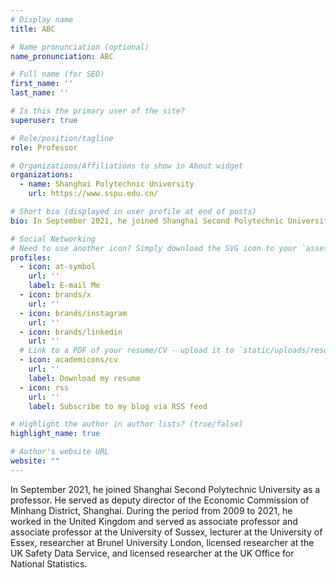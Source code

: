 ```yaml
---
# Display name
title: ABC

# Name pronunciation (optional)
name_pronunciation: ABC

# Full name (for SEO)
first_name: ''
last_name: ''

# Is this the primary user of the site?
superuser: true

# Role/position/tagline
role: Professor

# Organizations/Affiliations to show in About widget
organizations:
  - name: Shanghai Polytechnic University
    url: https://www.sspu.edu.cn/

# Short bio (displayed in user profile at end of posts)
bio: In September 2021, he joined Shanghai Second Polytechnic University as a professor. He served as deputy director of the Economic Commission of Minhang District, Shanghai. During the period from 2009 to 2021, he worked in the United Kingdom and served as associate professor and associate professor at the University of Sussex, lecturer at the University of Essex, researcher at Brunel University London, licensed researcher at the UK Safety Data Service, and licensed researcher at the UK Office for National Statistics.

# Social Networking
# Need to use another icon? Simply download the SVG icon to your `assets/media/icons/` folder.
profiles:
  - icon: at-symbol
    url: ''
    label: E-mail Me
  - icon: brands/x
    url: ''
  - icon: brands/instagram
    url: ''
  - icon: brands/linkedin
    url: ''
  # Link to a PDF of your resume/CV - upload it to `static/uploads/resume.pdf`
  - icon: academicons/cv
    url: ''
    label: Download my resume
  - icon: rss
    url: ''
    label: Subscribe to my blog via RSS feed

# Highlight the author in author lists? (true/false)
highlight_name: true

# Author's website URL
website: ""
---
```


In September 2021, he joined Shanghai Second Polytechnic University as a professor. He served as deputy director of the Economic Commission of Minhang District, Shanghai. During the period from 2009 to 2021, he worked in the United Kingdom and served as associate professor and associate professor at the University of Sussex, lecturer at the University of Essex, researcher at Brunel University London, licensed researcher at the UK Safety Data Service, and licensed researcher at the UK Office for National Statistics.